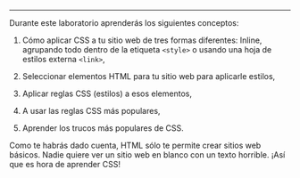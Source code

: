 ---

Durante este laboratorio aprenderás los siguientes conceptos:

1. Cómo aplicar CSS a tu sitio web de tres formas diferentes:
Inline, agrupando todo dentro de la etiqueta `<style>` o usando una hoja de estilos externa `<link>`,

2. Seleccionar elementos HTML para tu sitio web para aplicarle estilos,

3. Aplicar reglas CSS (estilos) a esos elementos,

4. A usar las reglas CSS más populares,

5. Aprender los trucos más populares de CSS.

Como te habrás dado cuenta, HTML sólo te permite crear sitios web básicos. Nadie quiere ver un sitio web en blanco con un texto horrible. ¡Así que es hora de aprender CSS!
